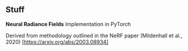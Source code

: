 ## Stuff
**Neural Radiance Fields**
Implementation in PyTorch

Derived from methodology outlined in the NeRF paper (Mildenhall et al., 2020) [https://arxiv.org/abs/2003.08934]
